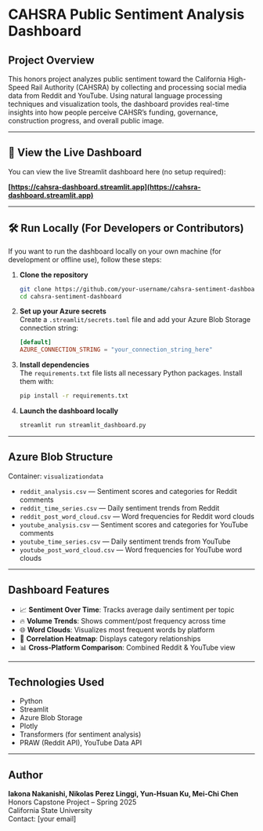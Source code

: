 # CAHSRA Public Sentiment Analysis Dashboard

## Project Overview

This honors project analyzes public sentiment toward the California High-Speed Rail Authority (CAHSRA) by collecting and processing social media data from Reddit and YouTube. Using natural language processing techniques and visualization tools, the dashboard provides real-time insights into how people perceive CAHSR’s funding, governance, construction progress, and overall public image.

---

## 🔗 View the Live Dashboard

You can view the live Streamlit dashboard here (no setup required):

**[https://cahsra-dashboard.streamlit.app](https://cahsra-dashboard.streamlit.app)**

---

## 🛠 Run Locally (For Developers or Contributors)

If you want to run the dashboard locally on your own machine (for development or offline use), follow these steps:

1. **Clone the repository**

   ```bash
   git clone https://github.com/your-username/cahsra-sentiment-dashboard.git
   cd cahsra-sentiment-dashboard
   ```

2. **Set up your Azure secrets**  
   Create a `.streamlit/secrets.toml` file and add your Azure Blob Storage connection string:

   ```toml
   [default]
   AZURE_CONNECTION_STRING = "your_connection_string_here"
   ```

3. **Install dependencies**  
   The `requirements.txt` file lists all necessary Python packages. Install them with:

   ```bash
   pip install -r requirements.txt
   ```

4. **Launch the dashboard locally**

   ```bash
   streamlit run streamlit_dashboard.py
   ```

---

## Azure Blob Structure

Container: `visualizationdata`

- `reddit_analysis.csv` — Sentiment scores and categories for Reddit comments  
- `reddit_time_series.csv` — Daily sentiment trends from Reddit  
- `reddit_post_word_cloud.csv` — Word frequencies for Reddit word clouds  
- `youtube_analysis.csv` — Sentiment scores and categories for YouTube comments  
- `youtube_time_series.csv` — Daily sentiment trends from YouTube  
- `youtube_post_word_cloud.csv` — Word frequencies for YouTube word clouds  

---

## Dashboard Features

- 📈 **Sentiment Over Time**: Tracks average daily sentiment per topic  
- 🔥 **Volume Trends**: Shows comment/post frequency across time  
- 🌐 **Word Clouds**: Visualizes most frequent words by platform  
- 🧩 **Correlation Heatmap**: Displays category relationships  
- 📊 **Cross-Platform Comparison**: Combined Reddit & YouTube view  

---

## Technologies Used

- Python  
- Streamlit  
- Azure Blob Storage  
- Plotly  
- Transformers (for sentiment analysis)  
- PRAW (Reddit API), YouTube Data API  

---

## Author

**Iakona Nakanishi, Nikolas Perez Linggi, Yun-Hsuan Ku,  Mei-Chi Chen**  
Honors Capstone Project – Spring 2025  
California State University  
Contact: [your email]
